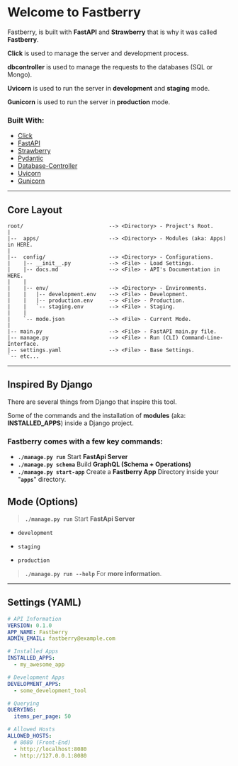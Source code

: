 # Welcome to **Fastberry**

Fastberry, is built with **FastAPI** and **Strawberry** that is why it was called **Fastberry**.

**Click** is used to manage the server and development process.

**dbcontroller** is used to manage the requests to the databases (SQL or Mongo).

**Uvicorn** is used to run the server in **development** and **staging** mode.

**Gunicorn** is used to run the server in **production** mode.

### Built With:

- [Click](https://github.com/pallets/click/)
- [FastAPI](https://fastapi.tiangolo.com/)
- [Strawberry](https://strawberry.rocks/)
- [Pydantic](https://pydantic-docs.helpmanual.io/)
- [Database-Controller](https://hlop3z.github.io/dbcontroller/)
- [Uvicorn](https://www.uvicorn.org/)
- [Gunicorn](https://gunicorn.org/)

---

## **Core** Layout

```text
root/                           --> <Directory> - Project's Root.
|
|--  apps/                      --> <Directory> - Modules (aka: Apps) in HERE.
|
|--  config/                    --> <Directory> - Configurations.
|    |-- __init__.py            --> <File> - Load Settings.
|    |-- docs.md                --> <File> - API's Documentation in HERE.
|    |
|    |-- env/                   --> <Directory> - Environments.
|    |   |-- development.env    --> <File> - Development.
|    |   |-- production.env     --> <File> - Production.
|    |   `-- staging.env        --> <File> - Staging.
|    |
|    `-- mode.json              --> <File> - Current Mode.
|
|-- main.py                     --> <File> - FastAPI main.py file.
|-- manage.py                   --> <File> - Run (CLI) Command-Line-Interface.
|-- settings.yaml               --> <File> - Base Settings.
`-- etc...
```

---

## Inspired By **Django**

There are several things from Django that inspire this tool.

Some of the commands and the installation of **modules** (aka: **INSTALLED_APPS**) inside a Django project.

### **Fastberry** comes with a few key **commands**:

- **`./manage.py run`** Start **FastApi Server**
- **`./manage.py schema`** Build **GraphQL (Schema + Operations)**
- **`./manage.py start-app`** Create a **Fastberry App** Directory inside your "**`apps`**" directory.

## **Mode** (Options)

> **`./manage.py run`** Start **FastApi Server**

- `development`

- `staging`

- `production`

> **`./manage.py run --help`** For **more information**.

---

## **Settings** (YAML)

```yaml
# API Information
VERSION: 0.1.0
APP_NAME: Fastberry
ADMIN_EMAIL: fastberry@example.com

# Installed Apps
INSTALLED_APPS:
  - my_awesome_app

# Development Apps
DEVELOPMENT_APPS:
  - some_development_tool

# Querying
QUERYING:
  items_per_page: 50

# Allowed Hosts
ALLOWED_HOSTS:
  # 8080 (Front-End)
  - http://localhost:8080
  - http://127.0.0.1:8080
```
